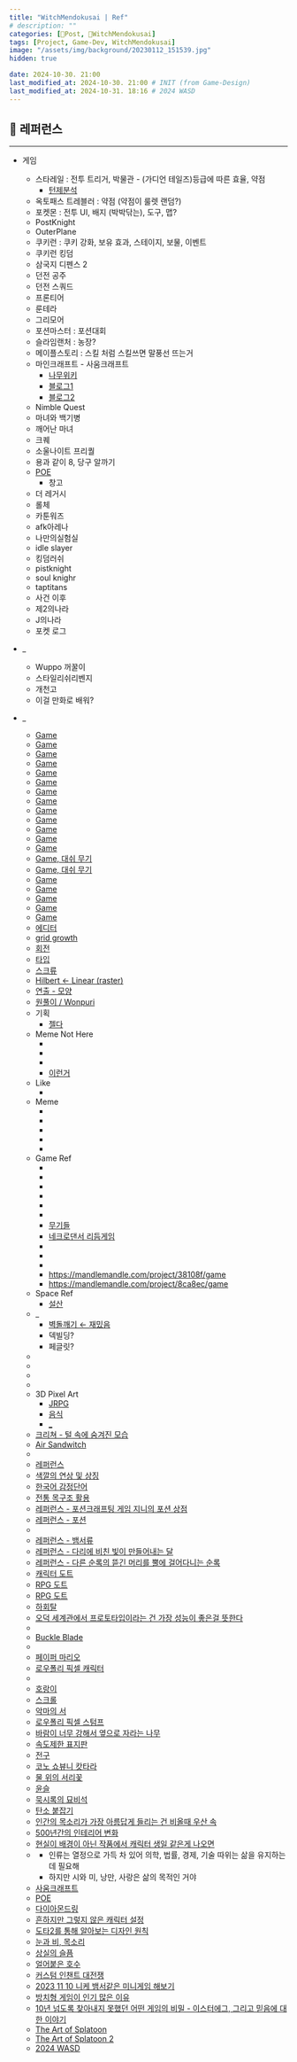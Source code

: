 ```yaml
---
title: "WitchMendokusai | Ref"
# description: ""
categories: [📀Post, 🥥WitchMendokusai]
tags: [Project, Game-Dev, WitchMendokusai]
image: "/assets/img/background/20230112_151539.jpg"
hidden: true

date: 2024-10-30. 21:00
last_modified_at: 2024-10-30. 21:00 # INIT (from Game-Design)
last_modified_at: 2024-10-31. 18:16 # 2024 WASD
---
```


## 📀 레퍼런스

---

- 게임
  - 스타레일 : 전투 트리거, 박물관 - (가디언 테일즈)등급에 따른 효율, 약점
    - [턴제분석](https://asecurity.dev/entry/%EB%B6%95%EA%B4%B4-%EC%8A%A4%ED%83%80%EB%A0%88%EC%9D%BC-%ED%84%B4%EC%A0%9C-%EC%86%8D%EB%8F%84%EC%99%80-%EC%95%BD%EC%A0%90-%EB%A9%94%EC%B9%B4%EB%8B%88%EC%A6%98-%EC%86%8D%EC%9D%98-%ED%96%89%EB%8F%99-%EA%B2%8C%EC%9D%B4%EC%A7%80)
  - 옥토패스 트레블러 : 약점 (약점이 룰렛 랜덤?)
  - 포켓몬 : 전투 UI, 배지 (박박닦는), 도구, 맵?
  - PostKnight
  - OuterPlane
  - 쿠키런 : 쿠키 강화, 보유 효과, 스테이지, 보물, 이벤트
  - 쿠키런 킹덤
  - 삼국지 디펜스 2
  - 던전 공주
  - 던전 스쿼드
  - 프론티어
  - 룬테라
  - 그리모어
  - 포션마스터 : 포션대회
  - 슬라임랜처 : 농장?
  - 메이플스토리 : 스킬 처럼 스킬쓰면 말풍선 뜨는거
  - 마인크래프트 - 사움크래프트
    - [나무위키](https://namu.wiki/w/Thaumcraft%206)
    - [블로그1](https://kgworld.tistory.com/593)
    - [블로그2](https://digestivo.tistory.com/21)
  - Nimble Quest
  - 마녀와 백기병
  - 깨어난 마녀
  - 크퀘
  - 소울나이트 프리퀄
  - 용과 같이 8, 당구 알까기
  - [POE](https://bbs.ruliweb.com/etcs/board/300780/read/49509489)
    - 창고
  - 더 레거시
  - 롤체
  - 카툰워즈
  - afk아레나
  - 나만의실험실
  - idle slayer
  - 킹덤러쉬
  - pistknight
  - soul knighr
  - taptitans
  - 사건 이후
  - 제2의나라
  - J의나라
  - 포켓 로그

- _
  - Wuppo 꺼꿀이
  - 스타일리쉬리벤지
  - 개천고
  - 이걸 만화로 배워?

- _
  - [Game](https://x.com/G_P_Art/status/1782718284724629843)
  - [Game](https://x.com/Wonpuri/status/1782771195827355704)
  - [Game](https://x.com/Gagonfe/status/1782079066046120243)
  - [Game](https://x.com/MadNukin/status/1781669150529581159)
  - [Game](https://x.com/KatanaDragon_/status/1781281503361564981)
  - [Game](https://x.com/asistersjourney/status/1781009955841036587)
  - [Game](https://x.com/Maytch/status/1773811174842224933)
  - [Game](https://x.com/arare_gc/status/1779905436118036841)
  - [Game](https://x.com/octo_rain_game/status/1771854474182611190)
  - [Game](https://x.com/TeamConcode/status/1771688655934857535)
  - [Game](https://x.com/SomethingClassc/status/1771617405459972537)
  - [Game](https://x.com/morikawa_satoru/status/1771372956473754022)
  - [Game](https://x.com/syake_3560/status/1771552734635831350)
  - [Game, 대쉬 무기](https://x.com/FriendlyFoeDev/status/1771585988688519362)
  - [Game, 대쉬 무기](https://x.com/YakobSoup/status/1771535638619111921)
  - [Game](https://x.com/FeatureKreep/status/1771508859024159046)
  - [Game](https://x.com/RunaRPG/status/1771576389793161328)
  - [Game](https://twitter.com/loopixelart/status/1633846358514991105?s=20)
  - [Game](https://x.com/Flatline_Studio/status/1740047016468926724)
  - [Game](https://x.com/MantisFRK/status/1755621517247795274)
  - [에디터](https://x.com/artofsully/status/1782059478185128354)
  - [grid growth](https://x.com/spacefillerart/status/1782610867340910829)
  - [회전](https://x.com/Rainmaker1973/status/1782332199922008127)
  - [타입](https://x.com/Light_88_/status/1781657335754109380)
  - [스크류](https://x.com/FeverDevJohnny/status/1781469390640230632)
  - [Hilbert ← Linear (raster)](https://x.com/iquilezles/status/1566938395653263360)
  - [연출 - 모양](https://x.com/HoldimProvae/status/1765684627468140627)
  - [원풀이 / Wonpuri](https://x.com/Wonpuri)
  - 기획
    - [젤다](https://twitter.com/WonSoRang/status/1658023932820357120?s=20)
  - Meme Not Here
    - [](https://twitter.com/mischiefanimals/status/1624094025547493381?s=20)
    - [](https://twitter.com/mischiefanimals/status/1634992387947896832?s=20)
    - [](https://twitter.com/mischiefanimals/status/1636740736153444354?s=20)
    - [이런거](https://twitter.com/336111/status/1631973583470882816?s=20)
  - Like
    - [](https://twitter.com/NoContextHumans/status/1656723211587813395?s=20)
  - Meme
    - [](https://twitter.com/mischiefanimals/status/1642199905534980100?s=20)
    - [](https://twitter.com/mischiefanimals/status/1627686200096980994?s=20)
    - [](https://twitter.com/mischiefanimals/status/1637202361260167169?s=20)
    - [](https://twitter.com/memesbreakcore/status/1554691889307291648?s=20)
    - [](https://twitter.com/memesbreakcore/status/1632520920932704256?s=20)
  - Game Ref
    - [](https://twitter.com/RevitaGame/status/1670904476729856001?s=20)
    - [](https://twitter.com/kindanicegames/status/1625041703081058304?s=20)
    - [](https://twitter.com/AlexandreKadri/status/1642439900631793665?s=20)
    - [](https://twitter.com/aniwarsofficial/status/1622718146942537728?s=20)
    - [](https://twitter.com/andre_mc/status/1641822004520026114?s=20)
    - [](https://x.com/RegalPigeon/status/1771541660825960513)
    - [무기들](https://x.com/BroseGross/status/1800190221826605208)
    - [네크로댄서 리듬게임](https://x.com/JazzyFuture/status/1803973018877587800)
    - [](https://x.com/denneko_yugi/status/1757325376513286181)
    - [](https://x.com/soyboygames/status/1763217562077208862)
    - [](https://x.com/zocklabs/status/1766783427808776572)
    - <https://mandlemandle.com/project/38108f/game>
    - <https://mandlemandle.com/project/8ca8ec/game>
  - Space Ref
    - [설산](https://x.com/ToolTravle/status/1621794441643319299?s=20)
  - _
    - [벽돌깨기 ← 재밌음](https://www.youtube.com/shorts/M3nVHQ3feT4)
    - 덱빌딩?
    - 페글릿?
  - [](https://youtu.be/gPyC_1Eknmg)
  - [](https://youtu.be/z_4M36LILEA)
  - [](https://youtu.be/je3phVcW1uQ)
  - [](https://youtu.be/r2tEXjZRLfk)
  - 3D Pixel Art
    - [JRPG](https://x.com/drattzy/status/1842981933007130819)
    - [음식](https://x.com/ahtisted/status/1845133256548630770)
    - [_](https://x.com/dragosha/status/1796069826588246054)
  - [크리쳐 - 털 속에 숨겨진 모습](https://x.com/maniani0122/status/1845389016046198954)
  - [Air Sandwitch](https://x.com/SOUPERiORart/status/1842999910964265371)
  - [](https://x.com/ruccho_vector/status/1685240752052338688)
  - [레퍼런스](https://x.com/ying0yi/status/1819583208520142896)
  - [색깔의 연상 및 상징](https://x.com/Ynseong60/status/1808781020109680926)
  - [한국어 감정단어](https://x.com/serious_in_uh/status/1805504899255615911)
  - [전통 목구조 활용](https://x.com/chokomuseu/status/1713012082155925545)
  - [레퍼런스 - 포션크래프팅 게임 지니의 포션 상점](https://x.com/tumblbug/status/1818229648490381750)
  - [레퍼런스 - 포션](https://x.com/RowanFuture/status/1814454358819647632)
  - [](https://x.com/coffinooo/status/1809491017101623672)
  - [레퍼런스 - 뱀서류](https://x.com/vascomarianoart/status/1814752683418657078)
  - [레퍼런스 - 다리에 비친 빛이 만들어내는 달](https://x.com/aestheticspost_/status/1817800975283007977)
  - [레퍼런스 - 다른 순록의 뜯긴 머리를 뿔에 걸어다니는 순록](https://x.com/AMAZlNGNATURE/status/1815131264610955461)
  - [캐릭터 도트](https://x.com/UltraZijon/status/1814168489101582408)
  - [RPG 도트](https://x.com/Jelimann/status/1812538821977751867)
  - [RPG 도트](https://x.com/WanderingSwordG/status/1810282690580455627)
  - [하회탈](https://x.com/linch_starryday/status/1812111513542623656)
  - [오덕 세계관에서 프로토타입이라는 건 가장 성능이 좋은걸 뜻한다](https://x.com/Hanguny/status/1812024982383611938)
  - [](https://x.com/Ynseong60/status/1806684786205049146)
  - [Buckle Blade](https://x.com/imcertly/status/1810208601547383105)
  - [](https://x.com/Irc14786149/status/1778044874786562061)
  - [페이퍼 마리오](https://x.com/0marUTG/status/1804239776846885310)
  - [로우폴리 픽셀 캐릭터](https://x.com/esukevi/status/1804181401106862252)
  - [](https://x.com/SqueakyArt/status/1795483741697257824)
  - [호랑이](https://x.com/GeGeGek_/status/1795396343412019579)
  - [스크롤](https://x.com/ShipwrightA/status/1794362785066889421)
  - [악마의 서](https://x.com/Indiedev_Hub/status/1794049725420744778)
  - [로우폴리 픽셀 스텀프](https://x.com/PeacedoveWum/status/1792478702997241863)
  - [바람이 너무 강해서 옆으로 자라는 나무](https://x.com/PT_CROW/status/1771708998523240832)
  - [속도제한 표지판](https://x.com/jjalgyejeong/status/1759200993152266493)
  - [전구](https://x.com/pwiny_/status/1754384361858932986)
  - [코노 쇼뷰니 캇타라](https://x.com/chu_ddino/status/1751284545373237383)
  - [물 위의 서리꽃](https://x.com/day_off_daying/status/1746093435835285750)
  - [윤슬](https://x.com/beanpicker/status/1746027886031888545)
  - [묵시록의 묘비석](https://x.com/pirata_ex/status/1701101371376955656)
  - [탄소 붙잡기](https://x.com/crazyclipsonly/status/1736519052183453942)
  - [인간의 목소리가 가장 아름답게 들리는 건 비올때 우산 속](https://x.com/Ynseong60/status/1724308155012907241)
  - [500년간의 인테리어 변화](https://x.com/WkfxjfrP/status/1732291925452226879)
  - [현실이 배경이 아닌 작품에서 캐릭터 생일 같은게 나오면](https://x.com/xel04/status/1822192484245537132)
  - [](https://x.com/ha3n4l/status/1827905829947023561)
    - 인류는 열정으로 가득 차 있어 의학, 법률, 경제, 기술 따위는 삶을 유지하는데 필요해
    - 하지만 시와 미, 낭만, 사랑은 삶의 목적인 거야
  - [사움크래프트](https://blog.naver.com/2hh8899/221117207618)
  - [POE](https://bbs.ruliweb.com/etcs/board/300780/read/49509489)
  - [다이아몬드링](https://youtu.be/dG9fdmiI_-s?si=m2rNeHLgYwYT_Xr4)
  - [흔하지만 그렇지 않은 캐릭터 설정](https://x.com/9zil9zilhi/status/1848289785204597137)
  - [도타2를 통해 알아보는 디자인 원칙](https://youtu.be/6KF1sFIJB3g?si=g2ho-pKIYtFpTj5o)
  - [눈과 비, 목소리](https://x.com/_somuch_blue/status/1845831011478749427)
  - [상실의 슬픔](https://x.com/cuddlylux__/status/1845830123569963034)
  - [얼어붙은 호수](https://youtu.be/8xLLj0HvAS8?si=SYHORwyiaNSE9JhZ)
  - [커스텀 인챈트 대전쟁](https://youtu.be/ZiSUGTGqaKA?si=-oZC0fIJZpT0ZGTj)
  - [2023 11 10 니케 뱀서같은 미니게임 해보기](https://youtu.be/7wmGHb8u-bA?si=J0GqaqXRP7CHSygQ)
  - [방치형 게임이 인기 많은 이유](https://youtu.be/S7uEGLtWh2c?si=zedduto40njO0QBD)
  - [10년 넘도록 찾아내지 못했던 어떤 게임의 비밀 - 이스터에그, 그리고 믿음에 대한 이야기](https://youtu.be/PuEsWmxXWRI?si=YPBJfTJbTUzyZcAU)
  - [The Art of Splatoon](https://archive.org/details/b03cf9e4-d43a-4969-a484-c1e1d9de94fb/page/n5/mode/2up)
  - [The Art of Splatoon 2](https://archive.org/details/the-art-of-splatoon-2/page/n27/mode/2up)
  - [2024 WASD](https://store.onstove.com/ko/store/2024wasd_public)

